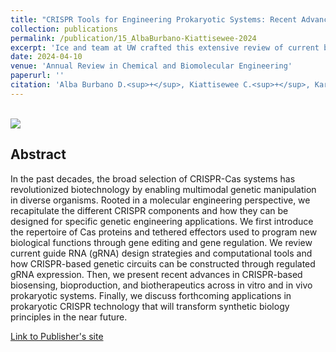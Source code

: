 ```yaml
---
title: "CRISPR Tools for Engineering Prokaryotic Systems: Recent Advances and New Applications"
collection: publications
permalink: /publication/15_AlbaBurbano-Kiattisewee-2024
excerpt: 'Ice and team at UW crafted this extensive review of current bacterial CRISPR technologies.'
date: 2024-04-10
venue: 'Annual Review in Chemical and Biomolecular Engineering'
paperurl: ''
citation: 'Alba Burbano D.<sup>+</sup>, Kiattisewee C.<sup>+</sup>, Karanjia A.V., Cardiff R.A.L., Faulkner I.D., Sugianto W., Carothers J.M.<sup>†</sup> (2024). &quot;CRISPR Tools for Engineering Prokaryotic Systems: Recent Advances and New Applications.&quot; <i>Annual Review in Chemical and Biomolecular Engineering</i>. 15, 11.1-11.42'
---
```


<br/><img src='/images/14_AlbaBurbano-Kiattisewee-2024.png'>
## Abstract

In the past decades, the broad selection of CRISPR-Cas systems has revolutionized biotechnology by enabling multimodal genetic manipulation in diverse organisms. Rooted in a molecular engineering perspective, we recapitulate the different CRISPR components and how they can be designed for specific genetic engineering applications. We first introduce the repertoire of Cas proteins and tethered effectors used to program new biological functions through gene editing and gene regulation. We review current guide RNA (gRNA) design strategies and computational tools and how CRISPR-based genetic circuits can be constructed through regulated gRNA expression. Then, we present recent advances in CRISPR-based biosensing, bioproduction, and biotherapeutics across in vitro and in vivo prokaryotic systems. Finally, we discuss forthcoming applications in prokaryotic CRISPR technology that will transform synthetic biology principles in the near future.

[Link to Publisher's site](https://www.annualreviews.org/content/journals/10.1146/annurev-chembioeng-100522-114706)
